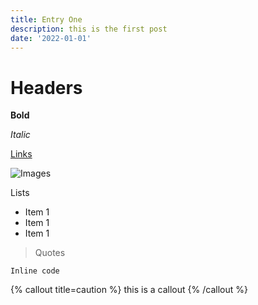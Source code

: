 ```yaml
---
title: Entry One
description: this is the first post
date: '2022-01-01'
---
```



# Headers

**Bold**

_Italic_

[Links](/docs/nodes)

![Images](/logo.svg)

Lists
- Item 1
- Item 1
- Item 1

> Quotes

`Inline code`

{% callout title=caution %}
this is a callout
{% /callout %}
